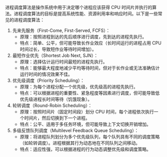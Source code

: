 进程调度算法是操作系统中用于决定哪个进程应该获得 CPU 时间片并执行的算法。进程调度算法的目标是提高系统性能、资源利用率和响应时间。以下是一些常见的进程调度算法：

1. 先来先服务（First-Come, First-Served, FCFS）：
   - 原理：按照进程到达的先后顺序进行调度，先到达的进程先执行。
   - 特点：简单、公平，但可能导致长作业效应（长时间运行的进程占用 CPU 时间过长，导致短作业等待时间增加）。
2. 最短作业优先（Shortest Job Next, SJN）：
   - 原理：选择估计运行时间最短的进程先执行。
   - 特点：能够最大程度地减少平均等待时间，但对于长作业或无法准确估计运行时间的情况效果不佳。
3. 优先级调度（Priority Scheduling）：
   - 原理：为每个进程分配一个优先级，优先级高的进程先执行。
   - 特点：可以根据进程的重要性、紧急程度等因素进行调度，但可能导致低优先级进程长时间等待（饥饿现象）。
4. 轮转调度（Round-Robin Scheduling）：
   - 原理：按照时间片（固定时间段）划分 CPU 时间，每个进程依次执行一个时间片，然后切换到下一个进程。
   - 特点：公平、适用于多任务环境，但可能导致上下文切换开销增加。
5. 多级反馈队列调度（Multilevel Feedback Queue Scheduling）：
   - 原理：将进程队列划分为多个优先级队列，每个队列具有不同的调度策略（如轮转调度）。进程根据其行为动态地在不同队列之间移动。
   - 特点：适应性强，可以根据进程的行为动态调整优先级和调度策略。
